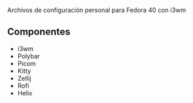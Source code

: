 Archivos de configuración personal para Fedora 40 con i3wm

## Componentes
- i3wm
- Polybar
- Picom
- Kitty
- Zellij
- Rofi
- Helix

